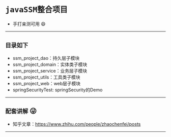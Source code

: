 # `javaSSM整合项目`
- 手打亲测可用 :smile:
---
## `目录如下`
- ssm_project_dao：持久层子模块
- ssm_project_domain：实体类子模块
- ssm_project_service：业务层子模块
- ssm_project_utils：工具类子模块
- ssm_project_web：web层子模块
- springSecurityTest: springSecurity的Demo
---
## `配套讲解` :stuck_out_tongue_winking_eye:
* 知乎文章：https://www.zhihu.com/people/zhaochenfei/posts
---